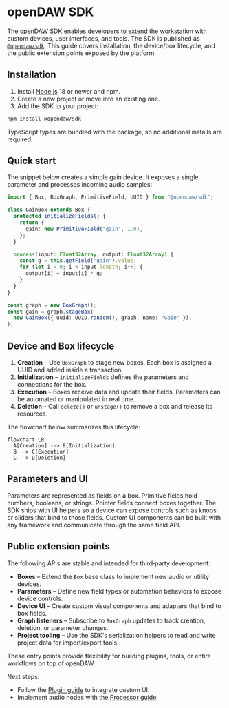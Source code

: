 # openDAW SDK

The openDAW SDK enables developers to extend the workstation with custom
devices, user interfaces, and tools. The SDK is published as
[`@opendaw/sdk`](../package-inventory.md#studio). This guide covers
installation, the device/box lifecycle, and the public extension points exposed
by the platform.

## Installation

1. Install [Node.js](https://nodejs.org/) 18 or newer and npm.
2. Create a new project or move into an existing one.
3. Add the SDK to your project:

```bash
npm install @opendaw/sdk
```

TypeScript types are bundled with the package, so no additional installs are required.

## Quick start

The snippet below creates a simple gain device. It exposes a single parameter and processes incoming audio samples:

```ts
import { Box, BoxGraph, PrimitiveField, UUID } from "@opendaw/sdk";

class GainBox extends Box {
  protected initializeFields() {
    return {
      gain: new PrimitiveField("gain", 1.0),
    };
  }

  process(input: Float32Array, output: Float32Array) {
    const g = this.getField("gain").value;
    for (let i = 0; i < input.length; i++) {
      output[i] = input[i] * g;
    }
  }
}

const graph = new BoxGraph();
const gain = graph.stageBox(
  new GainBox({ uuid: UUID.random(), graph, name: "Gain" }),
);
```

## Device and Box lifecycle

1. **Creation** – Use `BoxGraph` to stage new boxes. Each box is assigned a UUID and added inside a transaction.
2. **Initialization** – `initializeFields` defines the parameters and connections for the box.
3. **Execution** – Boxes receive data and update their fields. Parameters can be automated or manipulated in real time.
4. **Deletion** – Call `delete()` or `unstage()` to remove a box and release its resources.

The flowchart below summarizes this lifecycle:

```mermaid
flowchart LR
  A[Creation] --> B[Initialization]
  B --> C[Execution]
  C --> D[Deletion]
```

## Parameters and UI

Parameters are represented as fields on a box. Primitive fields hold numbers, booleans, or strings. Pointer fields connect boxes together. The SDK ships with UI helpers so a device can expose controls such as knobs or sliders that bind to those fields. Custom UI components can be built with any framework and communicate through the same field API.

## Public extension points

The following APIs are stable and intended for third‑party development:

- **Boxes** – Extend the `Box` base class to implement new audio or utility devices.
- **Parameters** – Define new field types or automation behaviors to expose device controls.
- **Device UI** – Create custom visual components and adapters that bind to box fields.
- **Graph listeners** – Subscribe to `BoxGraph` updates to track creation, deletion, or parameter changes.
- **Project tooling** – Use the SDK's serialization helpers to read and write project data for import/export tools.

These entry points provide flexibility for building plugins, tools, or entire workflows on top of openDAW.

Next steps:

- Follow the [Plugin guide](./plugin-guide.md) to integrate custom UI.
- Implement audio nodes with the [Processor guide](./processor-guide.md).
